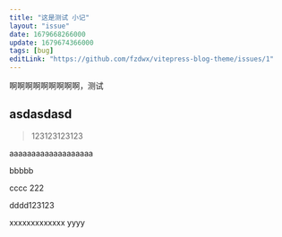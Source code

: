```yaml
---
title: "这是测试 小记"
layout: "issue"
date: 1679668266000
update: 1679674366000
tags: [bug]
editLink: "https://github.com/fzdwx/vitepress-blog-theme/issues/1"
---
```


啊啊啊啊啊啊啊啊啊，测试
## asdasdasd

> 123123123123



aaaaaaaaaaaaaaaaaaa

bbbbb

cccc
222

dddd123123

xxxxxxxxxxxxx
yyyy
